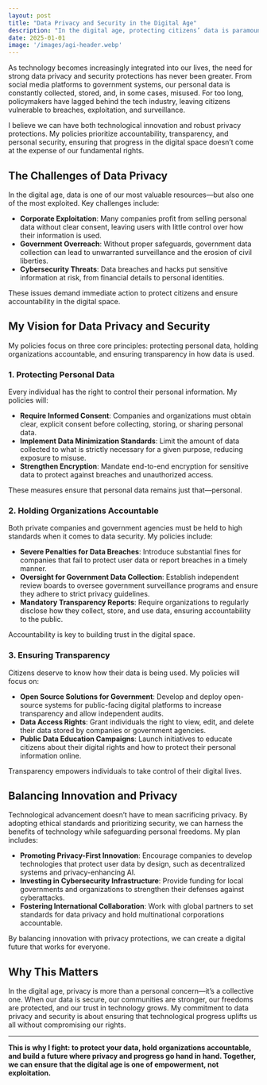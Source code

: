 ```yaml
---
layout: post
title: "Data Privacy and Security in the Digital Age"
description: "In the digital age, protecting citizens’ data is paramount. My policies prioritize privacy, accountability, and transparency to ensure technological advancement doesn’t come at the cost of personal security."
date: 2025-01-01
image: '/images/agi-header.webp'
---
```


As technology becomes increasingly integrated into our lives, the need for strong data privacy and security protections has never been greater. From social media platforms to government systems, our personal data is constantly collected, stored, and, in some cases, misused. For too long, policymakers have lagged behind the tech industry, leaving citizens vulnerable to breaches, exploitation, and surveillance.

I believe we can have both technological innovation and robust privacy protections. My policies prioritize accountability, transparency, and personal security, ensuring that progress in the digital space doesn’t come at the expense of our fundamental rights.

## The Challenges of Data Privacy

In the digital age, data is one of our most valuable resources—but also one of the most exploited. Key challenges include:

- **Corporate Exploitation**: Many companies profit from selling personal data without clear consent, leaving users with little control over how their information is used.  
- **Government Overreach**: Without proper safeguards, government data collection can lead to unwarranted surveillance and the erosion of civil liberties.  
- **Cybersecurity Threats**: Data breaches and hacks put sensitive information at risk, from financial details to personal identities.  

These issues demand immediate action to protect citizens and ensure accountability in the digital space.

## My Vision for Data Privacy and Security

My policies focus on three core principles: protecting personal data, holding organizations accountable, and ensuring transparency in how data is used.

### 1. **Protecting Personal Data**

Every individual has the right to control their personal information. My policies will:

- **Require Informed Consent**: Companies and organizations must obtain clear, explicit consent before collecting, storing, or sharing personal data.  
- **Implement Data Minimization Standards**: Limit the amount of data collected to what is strictly necessary for a given purpose, reducing exposure to misuse.  
- **Strengthen Encryption**: Mandate end-to-end encryption for sensitive data to protect against breaches and unauthorized access.  

These measures ensure that personal data remains just that—personal.

### 2. **Holding Organizations Accountable**

Both private companies and government agencies must be held to high standards when it comes to data security. My policies include:

- **Severe Penalties for Data Breaches**: Introduce substantial fines for companies that fail to protect user data or report breaches in a timely manner.  
- **Oversight for Government Data Collection**: Establish independent review boards to oversee government surveillance programs and ensure they adhere to strict privacy guidelines.  
- **Mandatory Transparency Reports**: Require organizations to regularly disclose how they collect, store, and use data, ensuring accountability to the public.  

Accountability is key to building trust in the digital space.

### 3. **Ensuring Transparency**

Citizens deserve to know how their data is being used. My policies will focus on:

- **Open Source Solutions for Government**: Develop and deploy open-source systems for public-facing digital platforms to increase transparency and allow independent audits.  
- **Data Access Rights**: Grant individuals the right to view, edit, and delete their data stored by companies or government agencies.  
- **Public Data Education Campaigns**: Launch initiatives to educate citizens about their digital rights and how to protect their personal information online.  

Transparency empowers individuals to take control of their digital lives.

## Balancing Innovation and Privacy

Technological advancement doesn’t have to mean sacrificing privacy. By adopting ethical standards and prioritizing security, we can harness the benefits of technology while safeguarding personal freedoms. My plan includes:

- **Promoting Privacy-First Innovation**: Encourage companies to develop technologies that protect user data by design, such as decentralized systems and privacy-enhancing AI.  
- **Investing in Cybersecurity Infrastructure**: Provide funding for local governments and organizations to strengthen their defenses against cyberattacks.  
- **Fostering International Collaboration**: Work with global partners to set standards for data privacy and hold multinational corporations accountable.  

By balancing innovation with privacy protections, we can create a digital future that works for everyone.

## Why This Matters

In the digital age, privacy is more than a personal concern—it’s a collective one. When our data is secure, our communities are stronger, our freedoms are protected, and our trust in technology grows. My commitment to data privacy and security is about ensuring that technological progress uplifts us all without compromising our rights.

---

**This is why I fight: to protect your data, hold organizations accountable, and build a future where privacy and progress go hand in hand. Together, we can ensure that the digital age is one of empowerment, not exploitation.**
